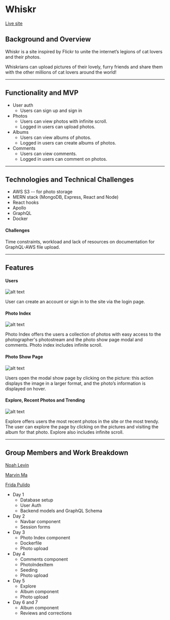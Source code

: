 # Whiskr

[Live site ](http://whiskr.herokuapp.com)

## Background and Overview

Whiskr is a site inspired by Flickr to unite the internet’s legions of cat lovers and their photos. 

Whiskrians can upload pictures of their lovely, furry friends and share them with the other millions of cat lovers around the world!

--------------------

## Functionality and MVP

* User auth
    *  Users can sign up and sign in
*  Photos
    *  Users can view photos with infinite scroll.
    *  Logged in users can upload photos.
*  Albums
    *  Users can view albums of photos.
    *  Logged in users can create albums of photos.
*  Comments
    *  Users can view comments.
    *  Logged in users can comment on photos.

-----------------

## Technologies and Technical Challenges
 * AWS S3 -- for photo storage
 * MERN stack (MongoDB, Express, React and Node)
 * React hooks 
 * Apollo
 * GraphQL
 * Docker

#### Challenges

Time constraints, workload and lack of resources on documentation for GraphQL-AWS file upload. 

---------------

## Features

#### Users

![alt text](https://i.imgur.com/jtT4MbB.png)

User can create an account or sign in to the site via the login page. 

#### Photo Index
![alt text](https://i.imgur.com/7t7k6Dt.png)

Photo Index offers  the users  a collection of photos with easy access to the photographer's photostream and the photo show page modal and comments. Photo index includes infinite scroll.

#### Photo Show Page
![alt text](https://i.imgur.com/DNWry13.png)

Users open the modal show page by clicking on the picture: this action displays  the image in a larger format, and the photo’s information is displayed on hover.


#### Explore, Recent Photos and Trending

![alt text](https://i.imgur.com/9c3bhtF.png)

Explore offers users the most recent photos in the site or  the most trendy. The user can explore the page by clicking on the pictures and visiting the album for that photo.	Explore also includes infinite scroll.


--------------

## Group Members and Work Breakdown

[Noah Levin](https://github.com/nllevin)

[Marvin Ma](https://github.com/yma010)

[Frida Pulido](https://github.com/FridaPolished)

* Day 1
    * Database setup
    * User Auth
    * Backend models and GraphQL Schema
* Day 2
    * Navbar component
    * Session forms
* Day 3
    * Photo Index component
    * Dockerfile
    * Photo upload
* Day 4
    * Comments component
    * PhotoIndexItem
    * Seeding
    * Photo upload
* Day 5
    * Explore 
    * Album component
    * Photo upload
* Day 6 and 7
    * Album component
    * Reviews and corrections
